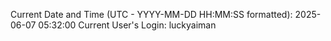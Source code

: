 Current Date and Time (UTC - YYYY-MM-DD HH:MM:SS formatted): 2025-06-07 05:32:00
Current User's Login: luckyaiman
